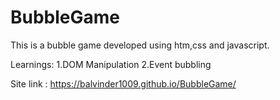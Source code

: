 # BubbleGame
This is a bubble game developed using htm,css and javascript.

Learnings:
  1.DOM Manipulation
  2.Event bubbling

Site link : https://balvinder1009.github.io/BubbleGame/
